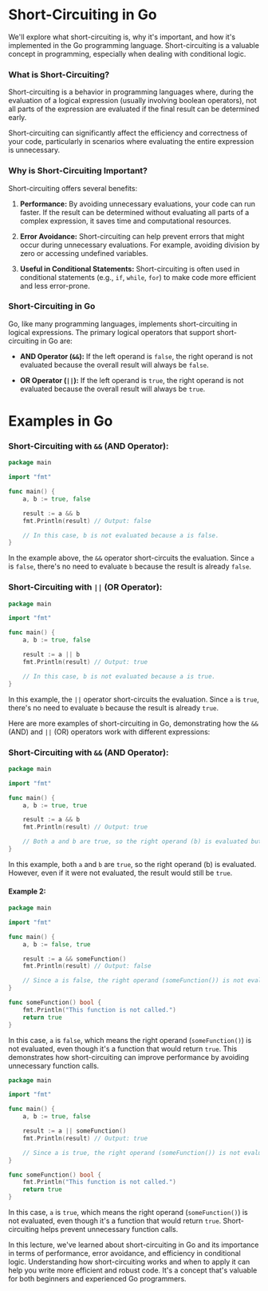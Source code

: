 # Short-Circuiting in Go

We'll explore what short-circuiting is, why it's important, and how it's implemented in the Go programming language. Short-circuiting is a valuable concept in programming, especially when dealing with conditional logic. 

### What is Short-Circuiting?

Short-circuiting is a behavior in programming languages where, during the evaluation of a logical expression (usually involving boolean operators), not all parts of the expression are evaluated if the final result can be determined early.

Short-circuiting can significantly affect the efficiency and correctness of your code, particularly in scenarios where evaluating the entire expression is unnecessary.

### Why is Short-Circuiting Important?

Short-circuiting offers several benefits:

1. **Performance:** By avoiding unnecessary evaluations, your code can run faster. If the result can be determined without evaluating all parts of a complex expression, it saves time and computational resources.

2. **Error Avoidance:** Short-circuiting can help prevent errors that might occur during unnecessary evaluations. For example, avoiding division by zero or accessing undefined variables.

3. **Useful in Conditional Statements:** Short-circuiting is often used in conditional statements (e.g., `if`, `while`, `for`) to make code more efficient and less error-prone.

### Short-Circuiting in Go

Go, like many programming languages, implements short-circuiting in logical expressions. The primary logical operators that support short-circuiting in Go are:

- **AND Operator (`&&`):** If the left operand is `false`, the right operand is not evaluated because the overall result will always be `false`.

- **OR Operator (`||`):** If the left operand is `true`, the right operand is not evaluated because the overall result will always be `true`.

# Examples in Go

### Short-Circuiting with `&&` (AND Operator):

```go
package main

import "fmt"

func main() {
    a, b := true, false

    result := a && b
    fmt.Println(result) // Output: false

    // In this case, b is not evaluated because a is false.
}
```

In the example above, the `&&` operator short-circuits the evaluation. Since `a` is `false`, there's no need to evaluate `b` because the result is already `false`.

### Short-Circuiting with `||` (OR Operator):

```go
package main

import "fmt"

func main() {
    a, b := true, false

    result := a || b
    fmt.Println(result) // Output: true

    // In this case, b is not evaluated because a is true.
}
```

In this example, the `||` operator short-circuits the evaluation. Since `a` is `true`, there's no need to evaluate `b` because the result is already `true`.

Here are more examples of short-circuiting in Go, demonstrating how the `&&` (AND) and `||` (OR) operators work with different expressions:

### Short-Circuiting with `&&` (AND Operator):

```go
package main

import "fmt"

func main() {
    a, b := true, true

    result := a && b
    fmt.Println(result) // Output: true

    // Both a and b are true, so the right operand (b) is evaluated but not necessary for determining the result.
}
```

In this example, both `a` and `b` are `true`, so the right operand (b) is evaluated. However, even if it were not evaluated, the result would still be `true`.

#### Example 2:

```go
package main

import "fmt"

func main() {
    a, b := false, true

    result := a && someFunction()
    fmt.Println(result) // Output: false

    // Since a is false, the right operand (someFunction()) is not evaluated due to short-circuiting.
}

func someFunction() bool {
    fmt.Println("This function is not called.")
    return true
}
```

In this case, `a` is `false`, which means the right operand (`someFunction()`) is not evaluated, even though it's a function that would return `true`. This demonstrates how short-circuiting can improve performance by avoiding unnecessary function calls.

```go
package main

import "fmt"

func main() {
    a, b := true, false

    result := a || someFunction()
    fmt.Println(result) // Output: true

    // Since a is true, the right operand (someFunction()) is not evaluated due to short-circuiting.
}

func someFunction() bool {
    fmt.Println("This function is not called.")
    return true
}
```

In this case, `a` is `true`, which means the right operand (`someFunction()`) is not evaluated, even though it's a function that would return `true`. Short-circuiting helps prevent unnecessary function calls.

  In this lecture, we've learned about short-circuiting in Go and its importance in terms of performance, error avoidance, and efficiency in conditional logic. Understanding how short-circuiting works and when to apply it can help you write more efficient and robust code. It's a concept that's valuable for both beginners and experienced Go programmers.
